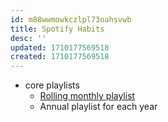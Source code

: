```yaml
---
id: m88wwmowkczlpl73oahsvwb
title: Spotify Habits
desc: ''
updated: 1710177569518
created: 1710177569518
---
```

- core playlists
	- [Rolling monthly playlist](https://open.spotify.com/playlist/0t5Rj2psjqDFkqvcLgvxy9?si=e1b52fae413b4cc6)
	- Annual playlist for each year 